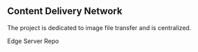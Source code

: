 ## Content Delivery Network

The project is dedicated to image file transfer and is centralized.

Edge Server Repo
